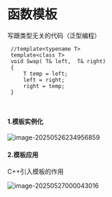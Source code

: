 # 函数模板

写跟类型无关的代码（泛型编程）

```
 //template<typename T>
 template<class T>
 void Swap( T& left,  T& right)
 {
     T temp = left;
     left = right;
     right = temp;
 }
 
 
```

#### 1.模板实例化

![image-20250526234956859](C:\Users\LIYUFENG\AppData\Roaming\Typora\typora-user-images\image-20250526234956859.png)

#### 2.模板应用

C++引入模板的作用

![image-20250527000043016](C:\Users\LIYUFENG\AppData\Roaming\Typora\typora-user-images\image-20250527000043016.png)